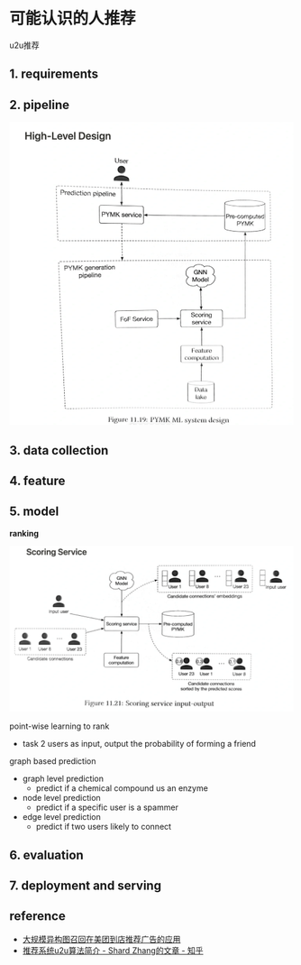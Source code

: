 # 可能认识的人推荐

u2u推荐

## 1. requirements


## 2. pipeline

![](../../.github/assets/03ml-friend-pipe.png)


## 3. data collection


## 4. feature


## 5. model

**ranking**

![](../../.github/assets/03ml-friend-rank.png)

point-wise learning to rank
- task 2 users as input, output the probability of forming a friend

graph based prediction
- graph level prediction
  - predict if a chemical compound us an enzyme
- node level prediction
  - predict if a specific user is a spammer
- edge level prediction
  - predict if two users likely to connect


## 6. evaluation


## 7. deployment and serving


## reference
- [大规模异构图召回在美团到店推荐广告的应用](https://tech.meituan.com/2022/11/24/application-of-large-scale-heterogeneous-graph-in-meituan-recommended-ads.html)
- [推荐系统u2u算法简介 - Shard Zhang的文章 - 知乎](https://zhuanlan.zhihu.com/p/665867589)
